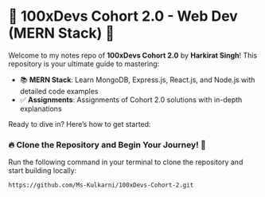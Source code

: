# 🚀 100xDevs Cohort 2.0 - Web Dev (MERN Stack) 🚀

Welcome to my notes repo of **100xDevs Cohort 2.0** by **Harkirat Singh**!
This repository is your ultimate guide to mastering:

- 📚 **MERN Stack**: Learn MongoDB, Express.js, React.js, and Node.js with detailed code examples
- ✅ **Assignments**: Assignments of Cohort 2.0 solutions with in-depth explanations

Ready to dive in? Here’s how to get started:

### 🔥 **Clone the Repository and Begin Your Journey! 💫**

Run the following command in your terminal to clone the repository and start building locally:

```bash
https://github.com/Ms-Kulkarni/100xDevs-Cohort-2.git

